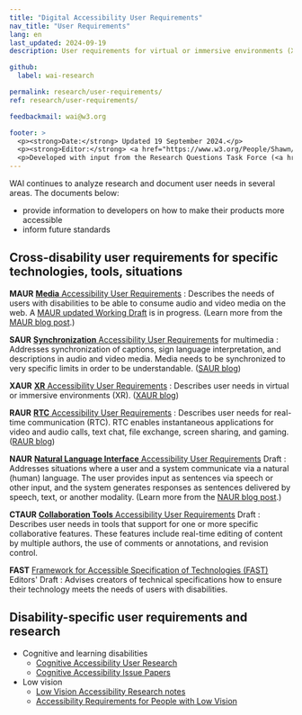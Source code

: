 ```yaml
---
title: "Digital Accessibility User Requirements"
nav_title: "User Requirements"
lang: en
last_updated: 2024-09-19
description: User requirements for virtual or immersive environments (XR), real-time communication (RTC), natural language interfaces, multimedia, cognitive accessibility, low vision, and more.

github:
  label: wai-research

permalink: research/user-requirements/
ref: research/user-requirements/

feedbackmail: wai@w3.org

footer: >
  <p><strong>Date:</strong> Updated 19 September 2024.</p>
  <p><strong>Editor:</strong> <a href="https://www.w3.org/People/Shawn/">Shawn Lawton Henry</a>.</p>
  <p>Developed with input from the Research Questions Task Force (<a href="https://www.w3.org/groups/tf/rqtf/">RQTF</a>) of the Accessible Platform Architectures Working Group (<a href="https://www.w3.org/groups/wg/apa/">APA</a>), and the Education and Outreach Working Group (<a href="https://www.w3.org/groups/wg/eowg/">EOWG</a>).</p>
---
```


WAI continues to analyze research and document user needs in several areas. The documents below:
* provide information to developers on how to make their products more accessible
* inform future standards

## Cross-disability user requirements for specific technologies, tools, situations

**MAUR** [**Media** Accessibility User Requirements](https://www.w3.org/TR/media-accessibility-reqs/)
:   Describes the needs of users with disabilities to be able to consume audio and video media on the web. A [MAUR updated Working Draft](https://w3c.github.io/apa/media-accessibility-reqs/) is in progress. (Learn more from the [MAUR blog post](https://www.w3.org/blog/2015/12/media-accessibility-user-requirements-is-a-w3c-note/).)

**SAUR** [**Synchronization** Accessibility User Requirements](https://www.w3.org/TR/saur/) for multimedia
:   Addresses synchronization of captions, sign language interpretation, and descriptions in audio and video media. Media needs to be synchronized to very specific limits in order to be understandable. ([SAUR blog](https://www.w3.org/blog/2021/09/synchronization-accessibility-user-requirements-call-for-review/))

**XAUR** [**XR** Accessibility User Requirements](https://www.w3.org/TR/xaur/)
:   Describes user needs in virtual or immersive environments (XR). ([XAUR blog](https://www.w3.org/blog/2020/03/xr-accessibility-user-requirements-call-for-review/))

**RAUR** [**RTC** Accessibility User Requirements](https://www.w3.org/TR/raur/)
:   Describes user needs for real-time communication (RTC). RTC enables instantaneous applications for video and audio calls, text chat, file exchange, screen sharing, and gaming. ([RAUR blog](https://www.w3.org/blog/2020/03/rtc-accessibility-user-requirements-call-for-review/))

**NAUR** [**Natural Language Interface** Accessibility User Requirements](https://www.w3.org/TR/naur) Draft
:   Addresses situations where a user and a system communicate via a natural (human) language. The user provides input as sentences via speech or other input, and the system generates responses as sentences delivered by speech, text, or another modality. (Learn more from the [NAUR blog post](https://www.w3.org/blog/2021/10/natural-language-interface-accessibility-user-requirements-call-for-review/).)

**CTAUR** [**Collaboration Tools** Accessibility User Requirements](https://www.w3.org/TR/ctaur/) Draft
:   Describes user needs in tools that support for one or more specific collaborative features. These features include real-time editing of content by multiple authors, the use of comments or annotations, and revision control.

**FAST** [Framework for Accessible Specification of Technologies (FAST)](https://w3c.github.io/apa/fast/) Editors' Draft
:   Advises creators of technical specifications how to ensure their technology meets the needs of users with disabilities. 

## Disability-specific user requirements and research
* Cognitive and learning disabilities
  * [Cognitive Accessibility User Research](https://w3c.github.io/coga/user-research/)
  * [Cognitive Accessibility Issue Papers](https://rawgit.com/w3c/coga/master/issue-papers/)
* Low vision
  * [Low Vision Accessibility Research notes](https://www.w3.org/WAI/GL/low-vision-a11y-tf/wiki/Research)
  * [Accessibility Requirements for People with Low Vision](https://www.w3.org/TR/low-vision-needs/)
